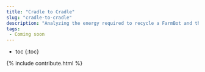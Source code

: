 ```yaml
---
title: "Cradle to Cradle"
slug: "cradle-to-cradle"
description: "Analyzing the energy required to recycle a FarmBot and the associated footprint"
tags:
 - Coming soon
---
```


* toc
{:toc}

{% include contribute.html %}
